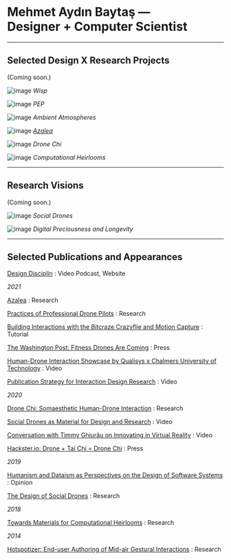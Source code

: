 # Mehmet Aydın Baytaş &mdash; <br> **Designer** + **Computer Scientist**

---

## **Selected Design** X **Research Projects**

(Coming soon.)

<div class="gallery" markdown="1">

![image](https://user-images.githubusercontent.com/1661078/136032424-62a6bf03-0f13-43d5-818b-be457547af57.png)
*Wisp*

![image](https://user-images.githubusercontent.com/1661078/136031585-477fdb8f-ebac-4e5a-9ee2-5de4148b0a5d.png)
*PEP*

![image](https://user-images.githubusercontent.com/1661078/136030946-a54acaf8-7f6a-4306-bbc2-b1d43f3477eb.png)
*Ambient Atmospheres*

![image](https://user-images.githubusercontent.com/1661078/135835277-60bc0f1c-0e44-4931-8195-e4c21774a3c3.png)
[*Azalea*](/research/azalea/)

![image](https://user-images.githubusercontent.com/1661078/136023073-e2154551-be3a-4ee4-bff8-ef75c935bd53.png)
*Drone Chi*

![image](https://user-images.githubusercontent.com/1661078/136034982-eebd8726-a76b-4baa-b418-7a5f8d3d5976.png)
*Computational Heirlooms*

</div>


---

## **Research Visions**

(Coming soon.)

<div class="gallery" markdown="1">

![image](https://user-images.githubusercontent.com/1661078/136036949-c7ce5e16-302c-4b2c-9f7e-a2df10c3e238.png)
*Social Drones*

![image](https://user-images.githubusercontent.com/1661078/136037326-2e0e24e9-df62-4c72-954b-cdcd3d77bdf6.png)
*Digital Preciousness and Longevity*

</div>

---

## **Selected Publications and Appearances**

[Design Disciplin](https://www.designdisciplin.com/)
: Video Podcast, Website

*2021*

[Azalea](https://www.baytas.net/research/pub/2021_CHI_Azalea.pdf)
: Research

[Practices of Professional Drone Pilots](https://www.baytas.net/research/pub/2021_CHI_Professional.pdf)
: Research

[Building Interactions with the Bitcraze Crazyflie and Motion Capture](https://www.baytas.net/crazyflie)
: Tutorial

[The Washington Post: Fitness Drones Are Coming](https://www.washingtonpost.com/science/drones-for-exercising/2021/04/16/c459c7fe-882d-11eb-82bc-e58213caa38e_story.html)
: Press

[Human-Drone Interaction Showcase by Qualisys x Chalmers University of Technology](https://www.youtube.com/watch?v=IVMFvLN44Ts)
: Video

[Publication Strategy for Interaction Design Research](https://youtu.be/eoOrOZymdmg)
: Video


*2020*

[Drone Chi: Somaesthetic Human-Drone Interaction](research/pub/2020_CHI_Drone_Chi.pdf)
: Research

[Social Drones as Material for Design and Research](https://youtu.be/V3NFn936gzY)
: Video

[Conversation with Timmy Ghiurãu on Innovating in Virtual Reality](https://youtu.be/jMaEjm7L_wU)
: Video

[Hackster.io: Drone + Tai Chi = Drone Chi](https://www.hackster.io/news/drone-tai-chi-drone-chi-410521b6da65)
: Press


*2019*

[Humanism and Dataism as Perspectives on the Design of Software Systems](research/pub/2019_CHI_WS_HCML_Religion.pdf)
: Opinion

[The Design of Social Drones](research/pub/2019_CHI_Drones.pdf)
: Research


*2018*

[Towards Materials for Computational Heirlooms](research/pub/2018_DIS_Heirlooms.pdf) 
: Research


*2014*

[Hotspotizer: End-user Authoring of Mid-air Gestural Interactions](research/pub/2014_NordiCHI_Hotspotizer.pdf)
: Research

